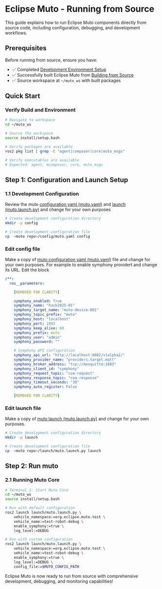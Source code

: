 # Eclipse Muto - Running from Source

This guide explains how to run Eclipse Muto components directly from source code, including configuration, debugging, and development workflows.

## Prerequisites

Before running from source, ensure you have:
- ✅ Completed [Development Environment Setup](./development_environment_setup.md)
- ✅ Successfully built Eclipse Muto from [Building from Source](./building_from_source.md)
- ✅ Source workspace at `~/muto_ws` with built packages

## Quick Start

### Verify Build and Environment
```bash
# Navigate to workspace
cd ~/muto_ws

# Source the workspace
source install/setup.bash

# Verify packages are available
ros2 pkg list | grep -E "agent|composer|core|muto_msgs"

# Verify executables are available
# Expected: agent, mcomposer, core, muto_msgs

```

## Step 1: Configuration and Launch Setup

### 1.1 Development Configuration
Review the muto [configuration yaml (muto.yaml)](../../config/muto.yaml) and [launch (muto.launch.py)](../../launch/muto.launch.py) and change for your own purposes
```bash
# Create development configuration directory
mkdir -p config

# Create development configuration file
cp  <muto repo>/config/muto.yaml config
```

### Edit config file
Make a copy of [muto configuration yaml (muto.yaml)](../../config/muto.yaml) file  and change for your own purposes. For example to enable symphony providert and change its URL. Edit the block

```yaml
/**:
  ros__parameters:

    [REMOVED FOR CLARITY]

    symphony_enabled: True
    symphony_name: "hack2025-01"
    symphony_target_name: "muto-device-001"
    symphony_topic_prefix: "muto"
    symphony_host: "localhost"
    symphony_port: 1883
    symphony_keep_alive: 60
    symphony_prefix: muto
    symphony_user: "admin"
    symphony_password: ""

    # Symphony API configuration
    symphony_api_url: "http://localhost:8082/v1alpha2/"
    symphony_provider_name: "providers.target.mqtt"
    symphony_broker_address: "tcp://mosquitto:1883"
    symphony_client_id: "symphony"
    symphony_request_topic: "coa-request"
    symphony_response_topic: "coa-response"
    symphony_timeout_seconds: "30"
    symphony_auto_register: False

    [REMOVED FOR CLARITY]

```
### Edit launch file
Make a copy of [muto launch (muto.launch.py)](../../launch/muto.launch.py) and change for your own purposes. 
```bash
# Create development configuration directory
mkdir -p launch

# Create development configuration file
cp  <muto repo>/launch/muto.launch.py launch
```

## Step 2: Run muto

### 2.1 Running Muto Core
```bash
# Terminal 1: Start Muto Core
cd ~/muto_ws
source install/setup.bash

# Run with default configuration
ros2 launch launch/muto.launch.py \
    vehicle_namespace:=org.eclipse.muto.test \
    vehicle_name:=test-robot-debug \
    enable_symphony:=true \
    log_level:=DEBUG

# Run with custom configuration
ros2 launch launch/muto.launch.py \
    vehicle_namespace:=org.eclipse.muto.test \
    vehicle_name:=test-robot-debug \
    enable_symphony:=true \
    log_level:=DEBUG \
    config_file:=$MUTO_CONFIG_PATH


```

Eclipse Muto is now ready to run from source with comprehensive development, debugging, and monitoring capabilities!